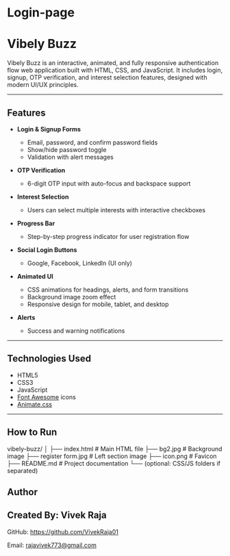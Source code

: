 # Login-page

# Vibely Buzz

Vibely Buzz is an interactive, animated, and fully responsive authentication flow web application built with HTML, CSS, and JavaScript. It includes login, signup, OTP verification, and interest selection features, designed with modern UI/UX principles.

---

## Features

- **Login & Signup Forms**  
  - Email, password, and confirm password fields  
  - Show/hide password toggle  
  - Validation with alert messages

- **OTP Verification**  
  - 6-digit OTP input with auto-focus and backspace support

- **Interest Selection**  
  - Users can select multiple interests with interactive checkboxes

- **Progress Bar**  
  - Step-by-step progress indicator for user registration flow

- **Social Login Buttons**  
  - Google, Facebook, LinkedIn (UI only)

- **Animated UI**  
  - CSS animations for headings, alerts, and form transitions  
  - Background image zoom effect  
  - Responsive design for mobile, tablet, and desktop

- **Alerts**  
  - Success and warning notifications

---

## Technologies Used

- HTML5  
- CSS3  
- JavaScript  
- [Font Awesome](https://fontawesome.com/) icons  
- [Animate.css](https://animate.style/)

---

## How to Run

vibely-buzz/
│
├── index.html       # Main HTML file
├── bg2.jpg          # Background image
├── register form.jpg # Left section image
├── icon.png         # Favicon
├── README.md        # Project documentation
└── (optional: CSS/JS folders if separated)

## Author

## Created By: Vivek Raja

GitHub: https://github.com/VivekRaja01

Email: rajavivek773@gmail.com
